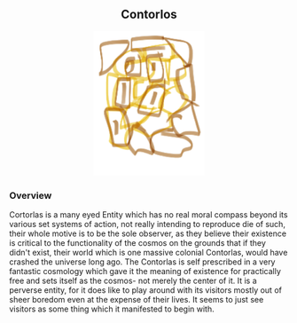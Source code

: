 

<h2 align="center">Contorlos
</h2>
<p align="center">
<img src="https://github.com/Insculpo/Sandbox_Galaxy/blob/Galactic/Stellar_Abyss_Setting_Bible/Photo_Directory/Contorlas.png" width="200" height="260">
</p>

### Overview

Cortorlas is a many eyed Entity which has no real moral compass beyond its various set systems of action, not really intending to reproduce die of such, their whole motive is to be the sole observer, as they believe their existence is critical to the functionality of the cosmos on the grounds that if they didn't exist, their world which is one massive colonial Contorlas, would have crashed the universe long ago.  The Contorlas is self prescribed in a very fantastic cosmology which gave it the meaning of existence for practically free and sets itself as the cosmos- not merely the center of it.  It is a perverse entity, for it does like to play around with its visitors mostly out of sheer boredom even at the expense of their lives.  It seems to just see visitors as some thing which it manifested to begin with.
